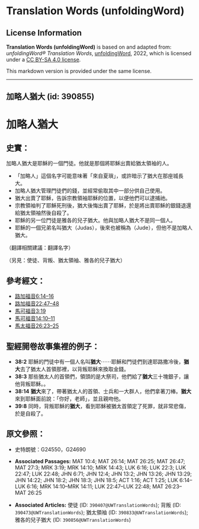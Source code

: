 # Translation Words (unfoldingWord)

## License Information

**Translation Words (unfoldingWord)** is based on and adapted from: _unfoldingWord® Translation Words_, [unfoldingWord](https://unfoldingword.org/utw), 2022, which is licensed under a [CC BY-SA 4.0 license](https://creativecommons.org/licenses/by-sa/4.0/legalcode.en).

This markdown version is provided under the same license.



--------------------------------

## 加略人猶大 (id: 390855)

加略人猶大
=====

史實：
---

加略人猶大是耶穌的一個門徒。他就是那個將耶穌出賣給猶太領袖的人。

* 「加略人」這個名字可能意味著「來自夏瑣」，或許暗示了猶大在那座城長大。
* 加略人猶大管理門徒們的錢，並經常偷取其中一部分供自己使用。
* 猶大出賣了耶穌，告訴宗教領袖耶穌的位置，以便他們可以逮捕祂。
* 宗教領袖判了耶穌死刑後，猶大後悔出賣了耶穌，於是將出賣耶穌的銀錢退還給猶太領袖然後自殺了。
* 耶穌的另一位門徒是雅各的兒子猶大。他與加略人猶大不是同一個人。
* 耶穌的一個兄弟名叫猶大（Judas），後來也被稱為（Jude），但他不是加略人猶大。

（翻譯相關建議：翻譯名字）

（另見：使徒、背叛、猶太領袖、雅各的兒子猶大）

參考經文：
-----

* [路加福音6:14–16](https://ref.ly/Luke6:14-Luke6:16)
* [路加福音22:47–48](https://ref.ly/Luke22:47-Luke22:48)
* [馬可福音3:19](https://ref.ly/Mark3:19)
* [馬可福音14:10–11](https://ref.ly/Mark14:10-Mark14:11)
* [馬太福音26:23–25](https://ref.ly/Matt26:23-Matt26:25)

聖經開卷故事集裡的例子：
------------

* **38:2** 耶穌的門徒中有一個人名叫**猶大**⋯⋯耶穌和門徒們到達耶路撒冷後，**猶大**去了猶太人首領那裡，以背叛耶穌來換取金錢。
* **38:3** 那些猶太人的首領們，領頭的是大祭司，他們給了**猶大**三十塊銀子，讓他背叛耶穌。。
* **38:14** **猶大**來了，帶著猶太人的首領、士兵和一大群人，他們拿著刀棒。**猶大**來到耶穌面前說：「你好，老師」，並且親吻他。
* **39:8** 同時，背叛耶穌的**猶大**，看到耶穌被猶太首領定了死罪，就非常悲傷，於是自殺了。

原文參照：
-----

* 史特朗號：G24550，G24690

* **Associated Passages:** MAT 10:4; MAT 26:14; MAT 26:25; MAT 26:47; MAT 27:3; MRK 3:19; MRK 14:10; MRK 14:43; LUK 6:16; LUK 22:3; LUK 22:47; LUK 22:48; JHN 6:71; JHN 12:4; JHN 13:2; JHN 13:26; JHN 13:29; JHN 14:22; JHN 18:2; JHN 18:3; JHN 18:5; ACT 1:16; ACT 1:25; LUK 6:14–LUK 6:16; MRK 14:10–MRK 14:11; LUK 22:47–LUK 22:48; MAT 26:23–MAT 26:25
* **Associated Articles:** 使徒 (ID: `390407@UWTranslationWords`); 背叛 (ID: `390473@UWTranslationWords`); 猶太領袖 (ID: `390833@UWTranslationWords`); 雅各的兒子猶大 (ID: `390856@UWTranslationWords`)

